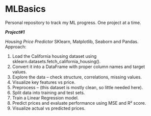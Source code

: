 # MLBasics
Personal repository to track my ML progress. One project at a time.

**_Project#1_**

_Housing Price Predictor_
SKlearn, Matplotlib, Seaborn and Pandas.
Approach:
1) Load the California housing dataset using sklearn.datasets.fetch_california_housing().
2) Convert it into a DataFrame with proper column names and target values.
3) Explore the data – check structure, correlations, missing values.
4) Visualize key features vs price.
5) Preprocess – (this dataset is mostly clean, so little needed here).
6) Split data into training and test sets.
7) Train a Linear Regression model.
8) Predict prices and evaluate performance using MSE and R² score.
9) Visualize actual vs predicted prices.

